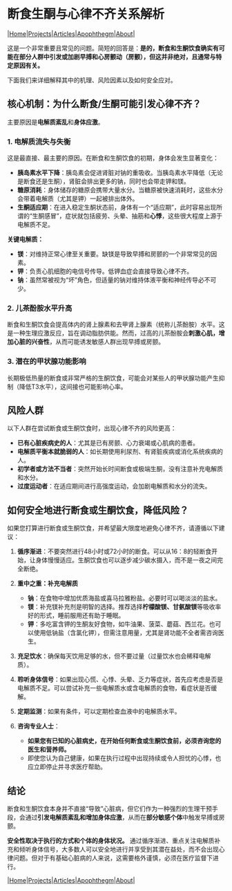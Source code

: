 # 断食生酮与心律不齐关系解析

|[Home](/README.md)|[Projects](/projects.md)|[Articles](/articles.md)|[Apophthegm](/apophthegm.md)|[About](/about.md)|

这是一个非常重要且常见的问题。简短的回答是：**是的，断食和生酮饮食确实有可能在部分人群中引发或加剧早搏和心房颤动（房颤），但这并非绝对，且通常与特定原因有关。**

下面我们来详细解释其中的机理、风险因素以及如何安全应对。

## 核心机制：为什么断食/生酮可能引发心律不齐？

主要原因是**电解质紊乱**和**身体应激**。

### 1. 电解质流失与失衡
这是最直接、最主要的原因。在断食和生酮饮食的初期，身体会发生显著变化：
- **胰岛素水平下降**：胰岛素会促进肾脏对钠的重吸收。当胰岛素水平降低（无论是断食还是生酮），肾脏会排出更多的钠，同时也会带走钾和镁。
- **糖原消耗**：身体储存的糖原会携带大量水分。当糖原被快速消耗时，这些水分会带着电解质（尤其是钾）一起被排出体外。
- **生酮适应期**：在进入稳定生酮状态前，身体有一个“适应期”，此时容易出现所谓的“生酮感冒”，症状就包括疲劳、头晕、抽筋和**心悸**，这些很大程度上源于电解质不足。

**关键电解质：**
- **镁**：对维持正常心律至关重要。缺镁是导致早搏和房颤的一个非常常见的因素。
- **钾**：负责心肌细胞的电信号传导。低钾血症会直接导致心律不齐。
- **钠**：虽然常被视为“坏”角色，但适量的钠对维持体液平衡和神经传导必不可少。

### 2. 儿茶酚胺水平升高
断食和生酮饮食会提高体内的肾上腺素和去甲肾上腺素（统称儿茶酚胺）水平。这是一种生理应激反应，旨在调动脂肪供能。然而，过高的儿茶酚胺会**刺激心肌，增加心脏的兴奋性**，从而可能诱发敏感人群出现早搏或房颤。

### 3. 潜在的甲状腺功能影响
长期极低热量的断食或非常严格的生酮饮食，可能会对某些人的甲状腺功能产生抑制（降低T3水平），这间接也可能影响心率。

## 风险人群

以下人群在尝试断食或生酮饮食时，出现心律不齐的风险更高：
- **已有心脏疾病史的人**：尤其是已有房颤、心力衰竭或心肌病的患者。
- **电解质平衡本就脆弱的人**：如长期使用利尿剂、有肾脏疾病或消化系统疾病的人。
- **初学者或方法不当者**：突然开始长时间断食或极端生酮，没有注意补充电解质和水分。
- **过度运动者**：在适应期间进行高强度运动，会加剧电解质和水分的流失。

## 如何安全地进行断食或生酮饮食，降低风险？

如果您打算进行断食或生酮饮食，并希望最大限度地避免心律不齐，请遵循以下建议：

1. **循序渐进**：不要突然进行48小时或72小时的断食。可以从16：8的轻断食开始，让身体慢慢适应。生酮饮食也可以逐步减少碳水摄入，而不是一夜之间完全断绝。

2. **重中之重：补充电解质**
    - **钠**：在食物中增加优质海盐或喜马拉雅粉盐。必要时可以喝淡淡的盐水。
    - **镁**：补充镁补充剂是明智的选择。推荐选择**柠檬酸镁、甘氨酸镁**等吸收率好的形式，睡前服用还有助于睡眠。
    - **钾**：多吃富含钾的生酮友好食物，如牛油果、菠菜、蘑菇、西兰花。也可以使用低钠盐（含氯化钾），但需注意用量，尤其是肾功能不全者需咨询医生。

3. **充足饮水**：确保每天饮用足够的水，但不要过量（过量饮水也会稀释电解质）。

4. **聆听身体信号**：如果出现心慌、心悸、头晕、乏力等症状，首先应考虑是否是电解质不足。可以尝试补充一些电解质水或含电解质的食物，看症状是否缓解。

5. **定期监测**：如果有条件，可以定期检查血液中的电解质水平。

6. **咨询专业人士**：
    - **如果您有已知的心脏病史，在开始任何断食或生酮饮食前，必须咨询您的医生和营养师。**
    - 即使您认为自己健康，如果在执行过程中出现持续或令人担忧的心悸，也应立即停止并寻求医疗帮助。

## 结论

断食和生酮饮食本身并不直接“导致”心脏病，但它们作为一种强烈的生理干预手段，会通过**引发电解质紊乱和增加身体应激**，从而在**部分敏感个体**中触发早搏或房颤。

**安全性取决于执行的方式和个体的身体状况。** 通过循序渐进、重点关注电解质补充和倾听身体信号，大多数人可以安全地进行并享受到其潜在益处，而不会出现心律问题。但对于有基础心脏病的人来说，这需要格外谨慎，必须在医疗监督下进行。

|[Home](/README.md)|[Projects](/projects.md)|[Articles](/articles.md)|[Apophthegm](/apophthegm.md)|[About](/about.md)|
